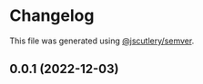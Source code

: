 # Changelog

This file was generated using [@jscutlery/semver](https://github.com/jscutlery/semver).

## 0.0.1 (2022-12-03)
